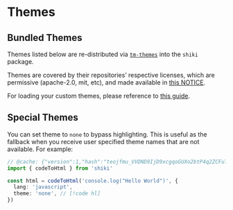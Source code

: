 # Themes

## Bundled Themes

Themes listed below are re-distributed via [`tm-themes`](https://github.com/shikijs/textmate-grammars-themes/tree/main/packages/tm-themes) into the `shiki` package.

<ThemesList />

Themes are covered by their repositories’ respective licenses, which are permissive (apache-2.0, mit, etc), and made available in [this NOTICE](https://github.com/shikijs/textmate-grammars-themes/blob/main/packages/tm-themes/NOTICE).

For loading your custom themes, please reference to [this guide](/guide/load-theme).

## Special Themes

You can set theme to `none` to bypass highlighting. This is useful as the fallback when you receive user specified theme names that are not available. For example:

```ts twoslash theme:none
// @cache: {"version":1,"hash":"teojfmu_VVDND9IjD9xcgqoGUXo2btP4q2ZCFuTG5Ro:ts:7114194f448623262b5f4233f823d758b13f7e052497340c10cf22f693c85d06","twoslash":{"nodes":[{"type":"hover","text":"(alias) const codeToHtml: (code: string, options: CodeToHastOptions<BundledLanguage, BundledTheme>) => Promise<string>\nimport codeToHtml","start":9,"length":10,"target":"codeToHtml","line":0,"character":9},{"type":"hover","text":"const html: Promise<string>","start":42,"length":4,"target":"html","line":2,"character":6},{"type":"hover","text":"(alias) codeToHtml(code: string, options: CodeToHastOptions<BundledLanguage, BundledTheme>): Promise<string>\nimport codeToHtml","start":49,"length":10,"target":"codeToHtml","line":2,"character":13},{"type":"hover","text":"(property) lang: \"javascript\"","start":94,"length":4,"target":"lang","line":3,"character":2},{"type":"hover","text":"(property) CodeOptionsSingleTheme<BundledTheme>.theme: ThemeRegistrationAny | StringLiteralUnion<BundledTheme, string>","start":116,"length":5,"target":"theme","line":4,"character":2}],"code":"import { codeToHtml } from 'shiki'\n\nconst html = codeToHtml('console.log(\"Hello World\")', {\n  lang: 'javascript',\n  theme: 'none', // [!code hl]\n})","meta":{"extension":"ts"}}}
import { codeToHtml } from 'shiki'

const html = codeToHtml('console.log("Hello World")', {
  lang: 'javascript',
  theme: 'none', // [!code hl]
})
```

